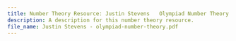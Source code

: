 ```yaml
---
title: Number Theory Resource: Justin Stevens   Olympiad Number Theory
description: A description for this number theory resource.
file_name: Justin Stevens - olympiad-number-theory.pdf
---
```

